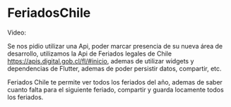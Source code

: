 # FeriadosChile

Video:

Se nos pidio utilizar una Api, poder marcar presencia de su nueva área de
desarrollo, utilizamos la Api de Feriados legales de Chile https://apis.digital.gob.cl/fl/#inicio, ademas de utilizar widgets y dependencias de Flutter,
ademas de poder persistir datos, compartir, etc.

Feriados Chile te permite ver todos los feriados del año, ademas de saber cuanto falta para el siguiente feriado, compartir y guarda locamente todos los feriados.
